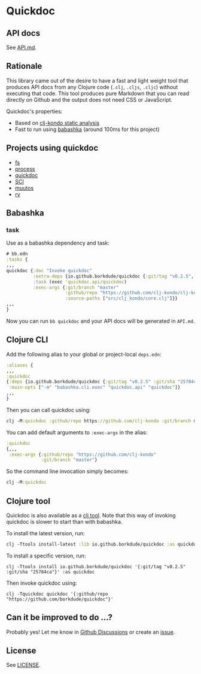 # Quickdoc

## API docs

See [API.md](API.md).

## Rationale

This library came out of the desire to have a fast and light weight tool that
produces API docs from any Clojure code (`.clj`, `.cljs`, `.cljc`) without
executing that code. This tool produces pure Markdown that you can read directly
on Github and the output does not need CSS or JavaScript.

Quickdoc's properties:

- Based on [clj-kondo static analysis](https://github.com/clj-kondo/clj-kondo/tree/master/analysis)
- Fast to run using [babashka](#babashka) (around 100ms for this project)

## Projects using quickdoc

- [fs](https://github.com/babashka/fs/blob/master/API.md)
- [process](https://github.com/babashka/process/blob/master/API.md)
- [quickdoc](https://github.com/borkdude/quickdoc/blob/main/API.md)
- [SCI](https://github.com/babashka/sci/blob/master/API.md)
- [muutos](https://tangled.org/@flowthing.tngl.sh/muutos/blob/main/docs/API.md)
- [rv](https://github.com/fogus/rv/blob/main/doc/API.md)

## Babashka

### task

Use as a babashka dependency and task:

``` clojure
# bb.edn
:tasks {
,,,
quickdoc {:doc "Invoke quickdoc"
          :extra-deps {io.github.borkdude/quickdoc {:git/tag "v0.2.5", :git/sha "25784ca"}}
          :task (exec 'quickdoc.api/quickdoc)
          :exec-args {:git/branch "master"
                      :github/repo "https://github.com/clj-kondo/clj-kondo"
                      :source-paths ["src/clj_kondo/core.clj"]}}
,,,
}
```

Now you can run `bb quickdoc` and your API docs will be generated in `API.md`.

## Clojure CLI

Add the following alias to your global or project-local `deps.edn`:

``` clojure
:aliases {
,,,
:quickdoc
{:deps {io.github.borkdude/quickdoc {:git/tag "v0.2.5" :git/sha "25784ca"}
 :main-opts ["-m" "babashka.cli.exec" "quickdoc.api" "quickdoc"]}
,,,
}
```

Then you can call quickdoc using:

``` clojure
clj -M:quickdoc :github/repo https://github.com/clj-kondo :git/branch master
```

You can add default arguments to `:exec-args` in the alias:

``` clojure
:quickdoc
{,,,
 :exec-args {:github/repo "https://github.com/clj-kondo"
             :git/branch "master"}
```

So the command line invocation simply becomes:

``` clojure
clj -M:quickdoc
```

## Clojure tool

Quickdoc is also available as a [clj
tool](https://clojure.org/reference/deps_and_cli#_tool_usage). Note that this
way of invoking quickdoc is slower to start than with babashka.

To install the latest version, run:

``` clojure
clj -Ttools install-latest :lib io.github.borkdude/quickdoc :as quickdoc
```

To install a specific version, run:

```
clj -Ttools install io.github.borkdude/quickdoc '{:git/tag "v0.2.5" :git/sha "25784ca"}' :as quickdoc
```


Then invoke quickdoc using:

```
clj -Tquickdoc quickdoc '{:github/repo "https://github.com/borkdude/quickdoc"}'
```

## Can it be improved to do ...?

Probably yes! Let me know in [Github Discussions](https://github.com/borkdude/quickdoc/discussions) or create an [issue](https://github.com/borkdude/quickdoc/issues).

## License

See [LICENSE](LICENSE).
